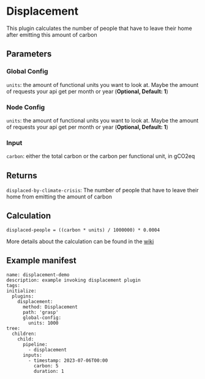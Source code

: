 # Displacement

This plugin calculates the number of people that have to leave their home after emitting this amount of carbon

## Parameters

### Global Config

`units`: the amount of functional units you want to look at. Maybe the amount of requests your api get per month or year (**Optional, Default: 1**)

### Node Config

`units`: the amount of functional units you want to look at. Maybe the amount of requests your api get per month or year (**Optional, Default: 1**)

### Input

`carbon`: either the total carbon or the carbon per functional unit, in gCO2eq

## Returns

`displaced-by-climate-crisis`: The number of people that have to leave their home from emitting the amount of carbon

## Calculation

```
displaced-people = ((carbon * units) / 1000000) * 0.0004 
```

More details about the calculation can be found in the [wiki](https://github.com/hoernschen/grasp/wiki)

## Example manifest

```
name: displacement-demo
description: example invoking displacement plugin
tags:
initialize:
  plugins:
    displacement:
      method: Displacement
      path: 'grasp'
      global-config:
        units: 1000
tree:
  children:
    child:
      pipeline:
        - displacement
      inputs:
        - timestamp: 2023-07-06T00:00
          carbon: 5
          duration: 1
```
